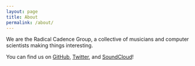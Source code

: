```yaml
---
layout: page
title: About
permalink: /about/
---
```


We are the Radical Cadence Group, a collective of musicians and computer scientists
making things interesting. 

You can find us on [GitHub](), [Twitter](), and [SoundCloud]()!

[GitHub]: https://github.com/RadicalCadence
[Twitter]: https://twitter.com/RadicalCadence
[SoundCloud]: https://soundcloud.com/radicalcadence

